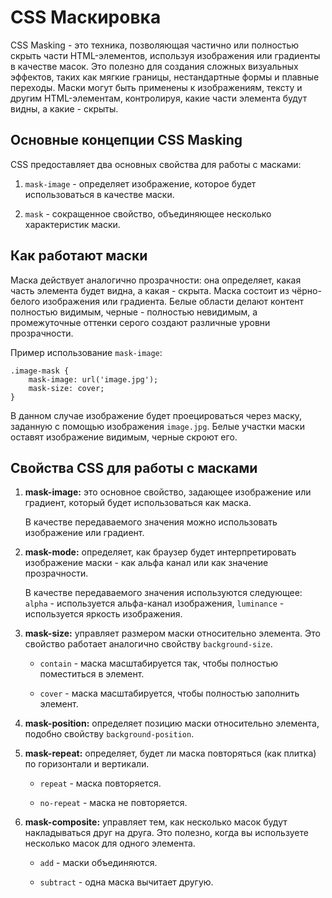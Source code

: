 # CSS Маскировка

CSS Masking - это техника, позволяющая частично или полностью скрыть части HTML-элементов, используя изображения или градиенты в качестве масок. Это полезно для создания сложных визуальных эффектов, таких как мягкие границы, нестандартные формы и плавные переходы. Маски могут быть применены к изображениям, тексту и другим HTML-элементам, контролируя, какие части элемента будут видны, а какие - скрыты.

## Основные концепции CSS Masking

CSS предоставляет два основных свойства для работы с масками:

1. ``mask-image`` - определяет изображение, которое будет использоваться в качестве маски.

2. ``mask`` - сокращенное свойство, объединяющее несколько характеристик маски.

## Как работают маски

Маска действует аналогично прозрачности: она определяет, какая часть элемента будет видна, а какая - скрыта. Маска состоит из чёрно-белого изображения или градиента. Белые области делают контент полностью видимым, черные - полностью невидимым, а промежуточные оттенки серого создают различные уровни прозрачности.

Пример использование ``mask-image``:

```
.image-mask {
    mask-image: url('image.jpg');
    mask-size: cover;
}
```

В данном случае изображение будет проецироваться через маску, заданную с помощью изображения ``image.jpg``. Белые участки маски оставят изображение видимым, черные скроют его.

## Свойства CSS для работы с масками

1. **mask-image:** это основное свойство, задающее изображение или градиент, который будет использоваться как маска.

    В качестве передаваемого значения можно использовать изображение или градиент.

2. **mask-mode:** определяет, как браузер будет интерпретировать изображение маски - как альфа канал или как значение прозрачности.

    В качестве передаваемого значения используются следующее: ``alpha`` - используется альфа-канал изображения, ``luminance`` - используется яркость изображения.

3. **mask-size:** управляет размером маски относительно элемента. Это свойство работает аналогично свойству ``background-size``.

    - ``contain`` - маска масштабируется так, чтобы полностью поместиться в элемент.

    - ``cover`` - маска масштабируется, чтобы полностью заполнить элемент.

4. **mask-position:** определяет позицию маски относительно элемента, подобно свойству ``background-position``.

5. **mask-repeat:** определяет, будет ли маска повторяться (как плитка) по горизонтали и вертикали.

    - ``repeat`` - маска повторяется.

    - ``no-repeat`` - маска не повторяется.

6. **mask-composite:** управляет тем, как несколько масок будут накладываться друг на друга. Это полезно, когда вы используете несколько масок для одного элемента.

    - ``add`` - маски объединяются.

    - ``subtract`` - одна маска вычитает другую.

    